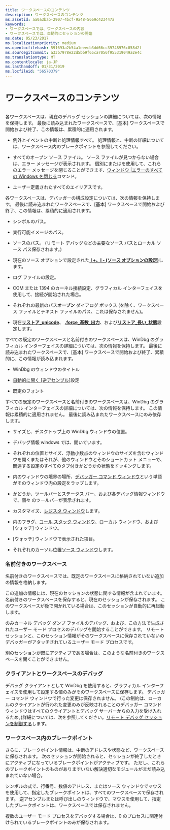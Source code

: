 ```yaml
---
title: ワークスペースのコンテンツ
description: ワークスペースのコンテンツ
ms.assetid: aa0a3bab-2907-4bcf-9a48-5669c423447a
keywords:
- ワークスペースでは、ワークスペースの内容
- ワークスペースでは、自動的にセッションの開始
ms.date: 05/23/2017
ms.localizationpriority: medium
ms.openlocfilehash: 591693a2b54a1eeecb3dd66cc39748976c058d2f
ms.sourcegitcommit: a33b7978e22d5bb9f65ca7056f955319049a2e4c
ms.translationtype: MT
ms.contentlocale: ja-JP
ms.lasthandoff: 01/31/2019
ms.locfileid: "56570379"
---
```

# <a name="workspace-contents"></a>ワークスペースのコンテンツ


## <span id="ddk_workspace_contents_dbg"></span><span id="DDK_WORKSPACE_CONTENTS_DBG"></span>


各ワークスペースは、現在のデバッグ セッションの詳細については、次の情報を保持します。 最後に読み込まれたワークスペースで、[基本] ワークスペースで開始および終了、この情報は、累積的に適用されます。

-   例外とイベントの中断と処理情報すべて。 処理情報と、中断の詳細については、ワークスペース内のブレークポイントを参照してください。

-   すべてのオープン ソース ファイル。 ソース ファイルが見つからない場合は、エラー メッセージが表示されます。 個別にまたはを使用して、これらのエラー メッセージを閉じることができます、[ウィンドウ |エラーのすべての Windows を閉じる](window---close-all-error-windows.md)コマンド。

-   ユーザー定義されたすべてのエイリアスです。

各ワークスペースは、デバッガーの構成設定については、次の情報を保持します。 最後に読み込まれたワークスペースで、[基本] ワークスペースで開始および終了、この情報は、累積的に適用されます。

-   シンボルのパス。

-   実行可能イメージのパス。

-   ソースのパス。 (リモート デバッグなどの主要なソース パスとローカル ソース パス保存されます。)

-   現在のソース オプションで設定された[ **l +、l - (ソース オプションの設定)**](l---l---set-source-options-.md)します。

-   ログ ファイルの設定。

-   COM または 1394 のカーネル接続設定、グラフィカル インターフェイスを使用して、接続が開始された場合。

-   それぞれの最新のパス**オープン** ダイアログ ボックス (を除く、ワークスペース ファイルとテキスト ファイルのパス、これは保存されません)。

-   現在[**リストア\_unicode**](-enable-unicode--enable-unicode-display-.md)、 [ **.force\_基数\_出力**](-force-radix-output--use-radix-for-integers-.md)、および[**リストア\_長い\_状態**](-enable-long-status--enable-long-integer-display-.md)設定します。

すべての既定のワークスペースと名前付きのワークスペースは、WinDbg のグラフィカル インターフェイスの詳細については、次の情報を保持します。 最後に読み込まれたワークスペースで、[基本] ワークスペースで開始および終了、累積的に、この情報が読み込まれます。

-   WinDbg のウィンドウのタイトル

-   [自動的に開く [逆アセンブル]](window---automatically-open-disassembly.md)設定

-   既定のフォント

すべての既定のワークスペースと名前付きのワークスペースは、WinDbg のグラフィカル インターフェイスの詳細については、次の情報を保持します。 この情報は累積的に適用されません。 最後に読み込まれたワークスペースにのみ依存します。

-   サイズと、デスクトップ上の WinDbg ウィンドウの位置。

-   デバッグ情報 windows では、開いています。

-   それぞれの位置とサイズ、浮動小数点のウィンドウのサイズを含むウィンドウを開くまたはそれが、他のウィンドウとそのショートカット メニューで、関連する設定のすべてのタブ付きかどうかの状態をドッキングします。

-   内のウィンドウの境界の場所、[デバッガー コマンド ウィンドウ](debugger-command-window.md)という単語がそのウィンドウ内の設定をラップします。

-   かどうか、ツールバーとステータス バー、および各デバッグ情報ウィンドウで、個々 のツールバーが表示されます。

-   カスタマイズ、[レジスタ ウィンドウ](registers-window.md)します。

-   内のフラグ、[コール スタック ウィンドウ](calls-window.md)、ローカル ウィンドウ、および [ウォッチ] ウィンドウ。

-   [ウォッチ] ウィンドウで表示された項目。

-   それぞれのカーソル位置[ソース ウィンドウ](source-window.md)します。

### <a name="span-idnamedworkspacesspanspan-idnamedworkspacesspannamed-workspaces"></a><span id="named_workspaces"></span><span id="NAMED_WORKSPACES"></span>名前付きのワークスペース

名前付きのワークスペースでは、既定のワークスペースに格納されていない追加の情報を格納します。

この追加の情報には、現在のセッションの状態に関する情報が含まれています。 名前付きのワークスペースを保存すると、現在のセッションが保存されます。 このワークスペースが後で開かれている場合は、このセッションが自動的に再起動します。

のみカーネル デバッグ ダンプ ファイルのデバッグ、および、この方法で生成されたユーザー モード プロセスのデバッグを開始することができます。 リモート セッションと、このセッション情報がそのワークスペースに保存されていないのデバッガーがアタッチされているユーザー モード プロセスです。

別のセッションが既にアクティブである場合は、このような名前付きのワークスペースを開くことができません。

### <a name="span-iddebuggingclientsandworkspacesspanspan-iddebuggingclientsandworkspacesspandebugging-clients-and-workspaces"></a><span id="debugging_clients_and_workspaces"></span><span id="DEBUGGING_CLIENTS_AND_WORKSPACES"></span>クライアントとワークスペースのデバッグ

デバッグ クライアントとして WinDbg を使用すると、グラフィカル インターフェイスを使用して設定する値のみがそのワークスペースに保存します。 デバッガー コマンド ウィンドウで行った変更は保存されません。 (この制約は、ローカルのクライアントが行われた変更のみが反映されることのデバッガー コマンド ウィンドウはすべてのクライアントとデバッグ サーバーからの入力を受け入れるため。)詳細については、次を参照してください。[リモート デバッグ セッションを制御する](controlling-a-remote-debugging-session.md)します。

### <a name="span-idbreakpointsinworkspacesspanspan-idbreakpointsinworkspacesspanbreakpoints-in-workspaces"></a><span id="breakpoints_in_workspaces"></span><span id="BREAKPOINTS_IN_WORKSPACES"></span>ワークスペース内のブレークポイント

さらに、ブレークポイント情報は、中断のアドレスや状態など、ワークスペースに保存されます。 次のセッションが開始されると、セッションが終了したときにアクティブになっているブレークポイントがアクティブです。 ただし、これらのブレークポイントのものがありますいない解決適切なモジュールがまだ読み込まれていない場合。

シンボルの式で、行番号、数値のアドレス、またはソース ウィンドウでマウスを使用して、指定したブレークポイントは、すべてのワークスペースで保存されます。 逆アセンブルまたは呼び出しのウィンドウで、マウスを使用して、指定したブレークポイントは、ワークスペースでは保存されません。

複数のユーザー モード プロセスをデバッグする場合は、0 のプロセスに関連付けられているブレークポイントのみが保存されます。

 

 





